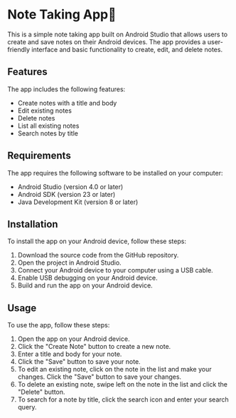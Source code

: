 # Note Taking App📒 

This is a simple note taking app built on Android Studio that allows users to create and save notes on their Android devices. The app provides a user-friendly interface and basic functionality to create, edit, and delete notes.

## Features

The app includes the following features:

-   Create notes with a title and body
-   Edit existing notes
-   Delete notes
-   List all existing notes
-   Search notes by title

## Requirements

The app requires the following software to be installed on your computer:

-   Android Studio (version 4.0 or later)
-   Android SDK (version 23 or later)
-   Java Development Kit (version 8 or later)

## Installation

To install the app on your Android device, follow these steps:

1.  Download the source code from the GitHub repository.
2.  Open the project in Android Studio.
3.  Connect your Android device to your computer using a USB cable.
4.  Enable USB debugging on your Android device.
5.  Build and run the app on your Android device.

## Usage

To use the app, follow these steps:

1.  Open the app on your Android device.
2.  Click the "Create Note" button to create a new note.
3.  Enter a title and body for your note.
4.  Click the "Save" button to save your note.
5.  To edit an existing note, click on the note in the list and make your changes. Click the "Save" button to save your changes.
6.  To delete an existing note, swipe left on the note in the list and click the "Delete" button.
7.  To search for a note by title, click the search icon and enter your search query.
